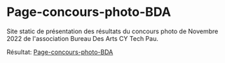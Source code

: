 # Page-concours-photo-BDA

Site static de présentation des résultats du concours photo de Novembre 2022 de l'association Bureau Des Arts CY Tech Pau.

Résultat: [Page-concours-photo-BDA](https://siori9.github.io/Page-concours-photo-BDA/)
